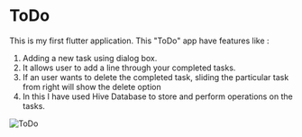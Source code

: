 # ToDo

This is my first flutter application. This "ToDo" app have features like :
1. Adding a new task using dialog box.
2. It allows user to add a line through your completed tasks.
3. If an user wants to delete the completed task, sliding the particular task from right will show the delete option
4. In this I have used Hive Database to store and perform operations on the tasks.

![ToDo](https://github.com/user-attachments/assets/bc0af298-c89a-4703-b730-4ecd5f2a417d)

   
